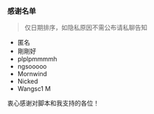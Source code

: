 ### 感谢名单

> 仅日期排序，如隐私原因不需公布请私聊告知

- 匿名
- 剛剛好
- plplpmmmmh
- ngsooooo
- Mornwind
- Nicked
- Wangsc1 M

衷心感谢对脚本和我支持的各位！
